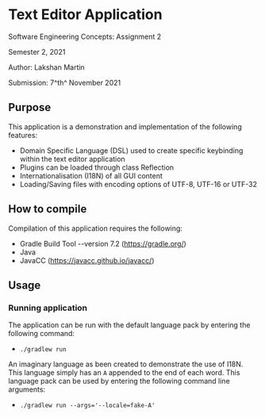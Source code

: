 # Text Editor Application

Software Engineering Concepts: Assignment 2

Semester 2, 2021

Author: Lakshan Martin

Submission: 7^th^ November 2021

## Purpose

This application is a demonstration and implementation of the following features:

- Domain Specific Language (DSL) used to create specific keybinding within the text editor application 
- Plugins can be loaded through class Reflection
- Internationalisation (I18N) of all GUI content
- Loading/Saving files with encoding options of UTF-8, UTF-16 or UTF-32

## How to compile

Compilation of this application requires the following:

- Gradle Build Tool --version 7.2 (https://gradle.org/)
- Java
- JavaCC (https://javacc.github.io/javacc/)

## Usage

### Running application

The application can be run with the default language pack by entering the following command:

- ```./gradlew run```

An imaginary language as been created to demonstrate the use of I18N. This language simply has an `A` appended to the end of each word. This language pack can be used by entering the following command line arguments:

- `./gradlew run --args='--locale=fake-A'`







